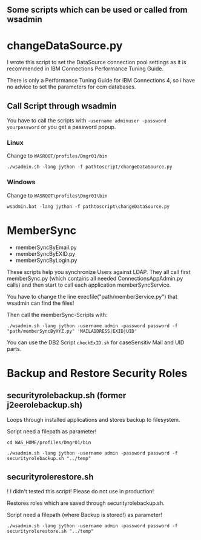 Some scripts which can be used or called from wsadmin
-----------------------------------------------------

# changeDataSource.py

I wrote this script to set the DataSource connection pool settings as it is recommended in IBM Connections Performance Tuning Guide. 

There is only a Performance Tuning Guide for IBM Connections 4, so i have no advice to set the parameters for ccm databases.

## Call Script through wsadmin

You have to call the scripts with `-username adminuser -password yourpassword` or you get a password popup.

### Linux
Change to `WASROOT/profiles/Dmgr01/bin`

    ./wsadmin.sh -lang jython -f pathtoscript/changeDataSource.py

### Windows
Change to `WASROOT\profiles\Dmgr01\bin`

    wsadmin.bat -lang jython -f pathtoscript\changeDataSource.py

# MemberSync

* memberSyncByEmail.py  
* memberSyncByEXID.py   
* memberSyncByLogin.py

These scripts help you synchronize Users against LDAP. They all call first memberSync.py (which contains all needed ConnectionsAppAdmin.py calls) and then start to call each application memberSyncService.

You have to change the line execfile("path/memberService.py") that wsadmin can find the files!

Then call the memberSync-Scripts with:

    ./wsadmin.sh -lang jython -username admin -password password -f "path/memberSyncByXYZ.py" 'MAILADDRESS|EXID|UID'

You can use the DB2 Script `checkExID.sh` for caseSensitiv Mail and UID parts.

# Backup and Restore Security Roles

## securityrolebackup.sh (former j2eerolebackup.sh)

Loops through installed applications and stores backup to filesystem.

Script need a filepath as parameter!

    cd WAS_HOME/profiles/Dmgr01/bin

    ./wsadmin.sh -lang jython -username admin -password password -f securityrolebackup.sh "../temp"

## securityrolerestore.sh

! I didn't tested this script! Please do not use in production!

Restores roles which are saved through securityrolebackup.sh.

Script need a filepath (where Backup is stored!) as parameter!

    ./wsadmin.sh -lang jython -username admin -password password -f securityrolerestore.sh "../temp"
